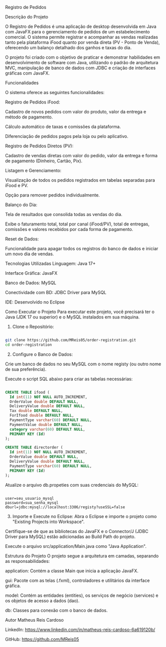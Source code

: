 Registro de Pedidos

Descrição do Projeto

O Registro de Pedidos é uma aplicação de desktop desenvolvida em Java com JavaFX para o gerenciamento de pedidos de um estabelecimento comercial. O sistema permite registrar e acompanhar as vendas realizadas tanto pela plataforma iFood quanto por venda direta (PV - Ponto de Venda), oferecendo um balanço detalhado dos ganhos e taxas do dia.

O projeto foi criado com o objetivo de praticar e demonstrar habilidades em desenvolvimento de software com Java, utilizando o padrão de arquitetura MVC, manipulação de banco de dados com JDBC e criação de interfaces gráficas com JavaFX.

Funcionalidades

O sistema oferece as seguintes funcionalidades:

Registro de Pedidos iFood:

Cadastro de novos pedidos com valor do produto, valor da entrega e método de pagamento.

Cálculo automático de taxas e comissões da plataforma.

Diferenciação de pedidos pagos pela loja ou pelo aplicativo.

Registro de Pedidos Diretos (PV):

Cadastro de vendas diretas com valor do pedido, valor da entrega e forma de pagamento (Dinheiro, Cartão, Pix).

Listagem e Gerenciamento:

Visualização de todos os pedidos registrados em tabelas separadas para iFood e PV.

Opção para remover pedidos individualmente.

Balanço do Dia:

Tela de resultados que consolida todas as vendas do dia.

Exibe o faturamento total, total por canal (iFood/PV), total de entregas, comissões e valores recebidos por cada forma de pagamento.

Reset de Dados:

Funcionalidade para apagar todos os registros do banco de dados e iniciar um novo dia de vendas.

Tecnologias Utilizadas
Linguagem: Java 17+

Interface Gráfica: JavaFX

Banco de Dados: MySQL

Conectividade com BD: JDBC Driver para MySQL

IDE: Desenvolvido no Eclipse

Como Executar o Projeto
Para executar este projeto, você precisará ter o Java (JDK 17 ou superior) e o MySQL instalados em sua máquina.

1. Clone o Repositório:

```Bash

git clone https://github.com/MReis05/order-registration.git
cd order-registration
```
2. Configure o Banco de Dados:

Crie um banco de dados no seu MySQL com o nome registy (ou outro nome de sua preferência).

Execute o script SQL abaixo para criar as tabelas necessárias:

```SQL

CREATE TABLE ifood (
  Id int(11) NOT NULL AUTO_INCREMENT,
  OrderValue double DEFAULT NULL,
  DeliveryValue double DEFAULT NULL,
  Tax double DEFAULT NULL,
  ForIfood double DEFAULT NULL,
  PaymentType varchar(60) DEFAULT NULL,
  PaymentValue double DEFAULT NULL,
  category varchar(60) DEFAULT NULL,
  PRIMARY KEY (Id)
);

CREATE TABLE directorder (
  Id int(11) NOT NULL AUTO_INCREMENT,
  OrderValue double DEFAULT NULL,
  DeliveryValue double DEFAULT NULL,
  PaymentType varchar(60) DEFAULT NULL,
  PRIMARY KEY (Id)
);
```
Atualize o arquivo db.propeties com suas credenciais do MySQL:

```propeties

user=seu_usuario_mysql
password=sua_senha_mysql
dburl=jdbc:mysql://localhost:3306/registy?useSSL=false
```
3. Importe e Execute no Eclipse:
Abra o Eclipse e importe o projeto como "Existing Projects into Workspace".

Certifique-se de que as bibliotecas do JavaFX e o Connector/J (JDBC Driver para MySQL) estão adicionadas ao Build Path do projeto.

Execute o arquivo src/application/Main.java como "Java Application".

Estrutura do Projeto
O projeto segue a arquitetura em camadas, separando as responsabilidades:

application: Contém a classe Main que inicia a aplicação JavaFX.

gui: Pacote com as telas (.fxml), controladores e utilitários da interface gráfica.

model: Contém as entidades (entities), os serviços de negócio (services) e os objetos de acesso a dados (dao).

db: Classes para conexão com o banco de dados.

Autor
Matheus Reis Cardoso

LinkedIn: https://www.linkedin.com/in/matheus-reis-cardoso-6a619120b/

GitHub: https://github.com/MReis05